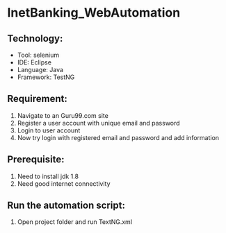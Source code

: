 # InetBanking_WebAutomation
## Technology:
- Tool: selenium
- IDE: Eclipse
- Language: Java
- Framework: TestNG
## Requirement:
1. Navigate to an Guru99.com site
2. Register a user account with unique email and password
3. Login to user account
4. Now try login with registered email and password and add information
## Prerequisite:
1. Need to install jdk 1.8
2. Need good internet connectivity
## Run the automation script:
1. Open project folder and run TextNG.xml

